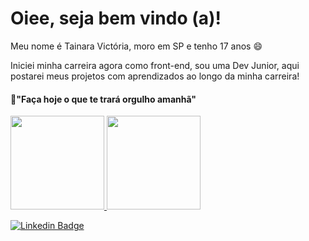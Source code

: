 # Oiee, seja bem vindo (a)!
Meu nome é Tainara Victória, moro em SP e tenho 17 anos 😄

Iniciei minha carreira agora como front-end, sou uma Dev Junior, aqui postarei meus projetos com aprendizados ao longo da minha carreira!

#### 💭"Faça hoje o que te trará orgulho amanhã"



   <a href="https://github.com/taiivictoria">
  <img height="150em" src="https://github-readme-stats.vercel.app/api?username=taiivictoria&show_icons=true&theme=dracula&include_all_commits=true&count_private=true"/>
  <img height="150em" src="https://github-readme-stats.vercel.app/api/top-langs/?username=taiivictoria&layout=compact&langs_count=7&theme=dracula"/>
</div>

<br> 

 [![Linkedin Badge](https://img.shields.io/badge/-LinkedIn-violet?style=flat-square&logo=Linkedin&logoColor=white&link=https://www.linkedin.com/in/tainara-santos-58a3201bb/)](https://www.linkedin.com/in/tainara-santos-58a3201bb/)
